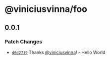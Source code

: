 # @viniciusvinna/foo

## 0.0.1

### Patch Changes

- [`d6d2719`](https://github.com/yrnana/turbo-monorepo-lib/commit/d6d2719a1fb0a081ebdd704382eed4c14bcd07eb) Thanks [@viniciusvinna](https://github.com/yrnana)! - Hello World
